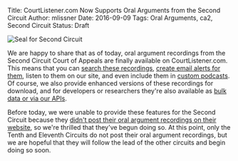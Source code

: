 Title: CourtListener.com Now Supports Oral Arguments from the Second Circuit
Author: mlissner
Date: 2016-09-09
Tags: Oral Arguments, ca2, Second Circuit
Status: Draft


<div class="right-image">
    <img src="{filename}/images/ca2-seal.png"
         alt="Seal for Second Circuit"
         class="img-responsive">
</div>

We are happy to share that as of today, oral argument recordings from the Second Circuit Court of Appeals are finally available on CourtListener.com. This means that you can [search these recordings][search], [create email alerts for them][alerts], listen to them on our site, and even include them in [custom podcasts][2]. Of course, we also provide enhanced versions of these recordings for download, and for developers or researchers they're also available as [bulk data or via our APIs][api].

Before today, we were unable to provide these features for the Second Circuit because they [didn't post their oral argument recordings on their website][1], so we're thrilled that they've begun doing so. At this point, only the Tenth and Eleventh Circuits do not post their oral argument recordings, but we are hopeful that they will follow the lead of the other circuits and begin doing so soon.

[1]: {filename}/ca2-to-finally-do-oral-args.md
[2]: https://www.courtlistener.com/podcasts/
[alerts]: https://www.courtlistener.com/faq/#explain-alerts
[search]: https://www.courtlistener.com/audio/
[api]: https://www.courtlistener.com/api/
